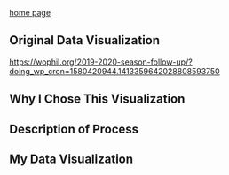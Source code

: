 [home page](/README.md)

## Original Data Visualization
https://wophil.org/2019-2020-season-follow-up/?doing_wp_cron=1580420944.1413359642028808593750

## Why I Chose This Visualization


## Description of Process


## My Data Visualization



